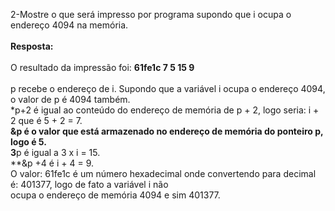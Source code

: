 2-Mostre o que será impresso por programa supondo que i ocupa o endereço 4094 na memória.<br/><br/>
**Resposta:**<br/><br/>
O resultado da impressão foi: **61fe1c 7 5 15 9**<br/><br/>
p recebe o endereço de i. Supondo que a variável i ocupa o endereço 4094, o valor de p é 4094 também.<br/>
*p+2 é igual ao conteúdo do endereço de memória de p + 2, logo seria: i + 2 que é 5 + 2 = 7.<br/>
**&p é o valor que está armazenado no endereço de memória do ponteiro p, logo é 5.<br/>
3**p é igual a 3 x i = 15.<br/>
**&p +4 é i + 4 = 9.<br/>
O valor: 61fe1c é um número hexadecimal onde convertendo para decimal é: 401377, logo de fato a variável i não<br/> ocupa o endereço de memória 4094 e sim 401377.
